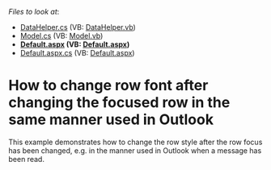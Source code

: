 <!-- default file list -->
*Files to look at*:

* [DataHelper.cs](./CS/App_Code/DataHelper.cs) (VB: [DataHelper.vb](./VB/App_Code/DataHelper.vb))
* [Model.cs](./CS/App_Code/Model.cs) (VB: [Model.vb](./VB/App_Code/Model.vb))
* **[Default.aspx](./CS/Default.aspx) (VB: [Default.aspx](./VB/Default.aspx))**
* [Default.aspx.cs](./CS/Default.aspx.cs) (VB: [Default.aspx](./VB/Default.aspx))
<!-- default file list end -->
# How to change row font after changing the focused row in the same manner used in Outlook


<p>This example demonstrates how to change the row style after the row focus has been changed, e.g. in the manner used in Outlook when a message has been read.</p>

<br/>



